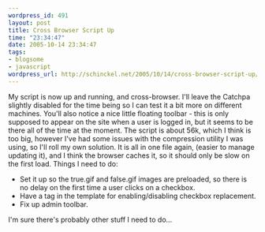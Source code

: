 ```yaml
--- 
wordpress_id: 491
layout: post
title: Cross Browser Script Up
time: "23:34:47"
date: 2005-10-14 23:34:47
tags: 
- blogsome
- javascript
wordpress_url: http://schinckel.net/2005/10/14/cross-browser-script-up/
---
```

My script is now up and running, and cross-browser. I'll leave the Catchpa slightly disabled for the time being so I can test it a bit more on different machines. You'll also notice a nice little floating toolbar - this is only supposed to appear on the site when a user is logged in, but it seems to be there all of the time at the moment. The script is about 56k, which I think is too big, however I've had some issues with the compression utility I was using, so I'll roll my own solution. It is all in one file again, (easier to manage updating it), and I think the browser caches it, so it should only be slow on the first load. Things I need to do: 

  * Set it up so the true.gif and false.gif images are preloaded, so there is no delay on the first time a user clicks on a checkbox.
  * Have a tag in the template for enabling/disabling checkbox replacement.
  * Fix up admin toolbar.

I'm sure there's probably other stuff I need to do... 
